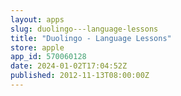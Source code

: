 ```yaml
---
layout: apps
slug: duolingo---language-lessons
title: "Duolingo - Language Lessons"
store: apple
app_id: 570060128
date: 2024-01-02T17:04:52Z
published: 2012-11-13T08:00:00Z
---
```

